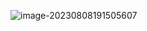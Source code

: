![image-20230808191505607](https://pic-bed-1316053657.cos.ap-nanjing.myqcloud.com/img/image-20230808191505607.png)

